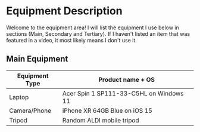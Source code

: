 # Equipment Description
Welcome to the equipment area! I will list the equipment I use below in sections (Main, Secondary and Tertiary). If I haven't listed an item that was featured in a video, it most likely means I don't use it.
## Main Equipment
| Equipment Type | Product name + OS |
| ----------- | ----------- |
| Laptop | Acer Spin 1 SP111-33-C5HL on Windows 11 |
| Camera/Phone | iPhone XR 64GB Blue on iOS 15 |
| Tripod | Random ALDI mobile tripod |


